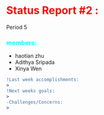 <!--these reports would be copied to a google docs-->
<!--also fyi these .md documents can be turned into pdf/png-->
# <span style="color:red;">Status Report #2 :</span>
Period 5
### <span style="color:cyan;">members:</span>
* haotian zhu
* Adithya Sripada
* Xinya Wen
```diff
!Last week accomplishments:
>
!Next weeks goals:
>
-Challenges/Concerns:
>
```